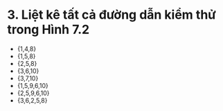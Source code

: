 ﻿# 3. Liệt kê tất cả đường dẫn kiểm thử trong Hình 7.2
 - {1,4,8}
 - {1,5,8}
 - {2,5,8}
 - {3,6,10}
 - {3,7,10}
 - {1,5,9,6,10}
 - {2,5,9,6,10}
 - {3,6,2,5,8}